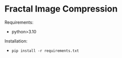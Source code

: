 # Fractal Image Compression

Requirements:
- python>3.10

Installation:
- `pip install -r requirements.txt`

